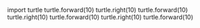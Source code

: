 import turtle
turtle.forward(10)
turtle.right(10)
turtle.forward(10)
turtle.right(10)
turtle.forward(10)
turtle.right(10)
turtle.forward(10)
